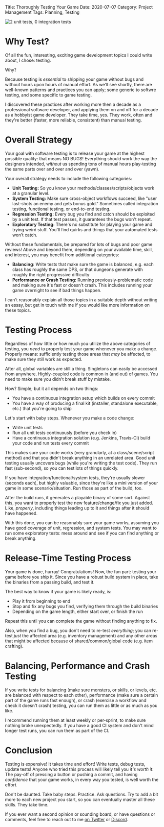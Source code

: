 Title: Thoroughly Testing Your Game
Date: 2020-07-07
Category: Project Management
Tags: Planning, Testing

![2 unit tests, 0 integration tests](https://external-content.duckduckgo.com/iu/?u=https%3A%2F%2Fimg.devrant.com%2Fdevrant%2Frant%2Fr_519301_QxQcw.gif&f=1&nofb=1)

# Why Test?

Of all the fun, interesting, exciting game development topics I could write about, I chose: testing.

Why?

Because testing is *essential* to shipping your game without bugs and without hours upon hours of manual effort. As we'll see shortly, there are well-known patterns and practices you can apply; some generic to softwre testing, and some specific to game testing. 

I discovered these practices after working more then a decade as a professional software developer, and applying them on and off for a decade as a hobbyist game developer. They take time, yes. They work, often and they're better (faster, more reliable, consistent) than manual testing.

# Overall Strategy

Your goal with software testing is to release your game at the highest possible quality: that means NO BUGS! Everything should work the way the designers intended, *without* us spending tons of manual hours play-testing the same parts over and over and over (yawn).

Your overall strategy needs to include the following categories:

- **Unit Testing:** So you know your methods/classes/scripts/objects work at a granular level.
- **System Testing:** Make sure cross-object workflows succeed, like "user last-shots an enemy and gets bonus gold." Sometimes called integration testing, functional testing, or end-to-end testing.
- **Regression Testing:** Every bug you find and catch should be exploited by a unit test. If that test passes, it guarantees the bugs won't repeat.
- **Exploratory Testing:** There's no substitute for playing your game and trying weird stuff. You'll find quirks and things that your automated tests won't catch.

Without these fundamentals, be prepared for lots of bugs and poor game reviews! Above and beyond them, depending on your available time, skill, and interest, you may benefit from additional categories:

- **Balancing:** Write tests that make sure the game is balanced, e.g. each class has roughly the same DPS, or that dungeons generate with roughly the right progressive difficulty
- **Performance or Crash Testing:** Running previously-problematic code and making sure it's fast or doesn't crash. This includes running your game overnight to see if bad things happen.

I can't reasonably explain all those topics in a suitable depth without writing an essay, but get in touch with me if you would like more information on these topics.

# Testing Process

Regardless of how little or how much you utilize the above categories of testing, you *need* to properly test your game whenever you make a change. Properly means: sufficiently testing those areas that *may* be affected, to make sure they still work as expected.

After all, global variables are still a thing. Singletons can easily be accessed from anywhere. Highly-coupled code is common in (and out) of games. You need to make sure you didn't break stuff by mistake.

How? Simple; but it all depends on two things:

- You have a continuous integration setup which builds on every commit
- You have a way of producing a final kit (installer, standalone executable, etc.) that you're going to ship

Let's start with baby steps. Whenever you make a code change:

- Write unit tests
- Run all unit tests continuously (before you check in)
- Have a continuous integration solution (e.g. Jenkins, Travis-CI) build your code and run tests every commit

This makes sure your code works (very granularly, at a class/scene/script method) and that you didn't break anything in an unrelated area. Good unit testing usually uncovers bugs (while you're writing the test code). They run fast (sub-second), so you can test lots of things quickly.

If you have integration/functional/system tests, they're usually slower (seconds each), but highly valuable, since they're like a mini version of your game in some scenario/situation. Run those as part of the build, too.

After the build runs, it generates a playable binary of some sort. Against this, you want to properly test the new feature/change/fix you just added. Like, *properly*, including things leading up to it and things after it should have happened.

With this done, you can be reasonably sure your game works, assuming you have good coverage of unit, regression, and system tests. You may want to run some exploratory tests: mess around and see if you can find anything or break anything.

# Release-Time Testing Process

Your game is done, hurray! Congratulations! Now, the fun part: testing your game before you ship it. Since you have a robust build system in place, take the binaries from a passing build, and test it.

The best way to know if your game is likely ready, is:

- Play it from beginning to end
- Stop and fix any bugs you find, verifying them through the build binaries
- Depending on the game length, either start over, or finish the run

Repeat this until you can complete the game without finding anything to fix.

Also, when you find a bug, you don't need to re-test *everything*; you can re-test *just* the affected area (e.g. inventory management) and any other areas that might be affected because of shared/common/global code (e.g. item crafting).

# Balancing, Performance and Crash Testing

If you write tests for balancing (make sure monsters, or skills, or levels, etc. are balanced with respect to each other), performance (make sure a certain part of the game runs fast enough), or crash (exercise a workflow and check it doesn't crash) testing, you can run them as little or as much as you like.

I recommend running them at least weekly or per-sprint, to make sure nothing broke unexpectedly. If you have a good CI system and don't mind longer test runs, you can run them as part of the CI.

# Conclusion

Testing is expensive! It takes time and effort! Write tests, debug tests, update tests! Anyone who tried this process will likely tell you *it's worth it*. The pay-off of pressing a button or pushing a commit, and having *confidence* that your game works, in every way you tested, is well worth the effort.

Don't be daunted. Take baby steps. Practice. Ask questions. Try to add a bit more to each new project you start, so you can eventually master all these skills. They take time.

If you ever want a second opinion or sounding board, or have questions or comments, feel free to reach out to me [on Twitter](https://twitter.com/nightblade99) or [Discord](https://discord.gg/frKXYtG).
